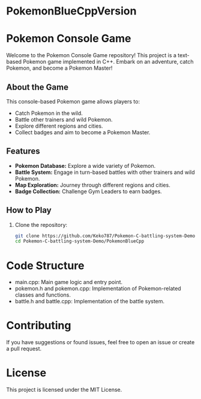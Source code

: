 # PokemonBlueCppVersion
# Pokemon Console Game

Welcome to the Pokemon Console Game repository! This project is a text-based Pokemon game implemented in C++. Embark on an adventure, catch Pokemon, and become a Pokemon Master!

## About the Game

This console-based Pokemon game allows players to:

- Catch Pokemon in the wild.
- Battle other trainers and wild Pokemon.
- Explore different regions and cities.
- Collect badges and aim to become a Pokemon Master.

## Features

- **Pokemon Database:** Explore a wide variety of Pokemon.
- **Battle System:** Engage in turn-based battles with other trainers and wild Pokemon.
- **Map Exploration:** Journey through different regions and cities.
- **Badge Collection:** Challenge Gym Leaders to earn badges.

## How to Play

1. Clone the repository:
   ```bash
   git clone https://github.com/Keko787/Pokemon-C-battling-system-Demo.git
   cd Pokemon-C-battling-system-Demo/PokemonBlueCpp

# Code Structure
- main.cpp: Main game logic and entry point.
- pokemon.h and pokemon.cpp: Implementation of Pokemon-related classes and functions.
- battle.h and battle.cpp: Implementation of the battle system.

# Contributing
If you have suggestions or found issues, feel free to open an issue or create a pull request.

# License
This project is licensed under the MIT License.
